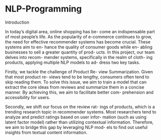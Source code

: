 # NLP-Programming

Introduction

In today’s digital area, online shopping has be- come an indispensable part of most people’s life. As the popularity of e-commerce continues to grow, the need for effective recommender systems has become crucial. These systems aim to en- hance the quality of consumer goods while en- abling businesses to sell a greater quantity of prod- ucts. In this project, our team delves into recom- mender systems, specifically in the realm of cloth- ing products, applying multiple NLP models to ad- dress two key tasks.

Firstly, we tackle the challenge of Product Re- view Summarization. Given that most product re- views tend to be lengthy, consumers often tend to skip reading them. To solve this issue, we aim to train a model that can extract the core ideas from reviews and summarize them in a concise manner. By achieving this, we aim to facilitate better com- prehension and accessibility for users.

Secondly, we shift our focus on the review rat- ings of products, which is a trending research topic in recommender systems. Most researchers tend to analyze and predict ratings based on user infor- mation (such as using latent factor model) rather than utilizing contextual information. Therefore, we aim to bridge this gap by leveraging NLP mod- els to find out useful insights from textual content information.
